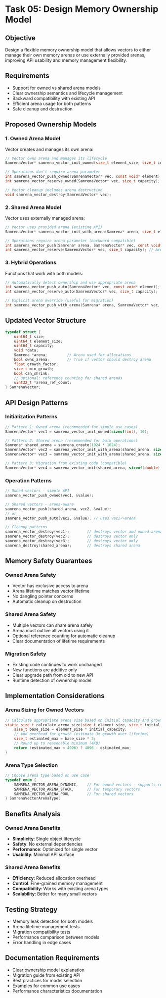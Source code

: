 # Task 05: Design Memory Ownership Model

## Objective
Design a flexible memory ownership model that allows vectors to either manage their own memory arenas or use externally provided arenas, improving API usability and memory management flexibility.

## Requirements
- Support for owned vs shared arena models
- Clear ownership semantics and lifecycle management
- Backward compatibility with existing API
- Efficient arena usage for both patterns
- Safe cleanup and destruction

## Proposed Ownership Models

### 1. Owned Arena Model
Vector creates and manages its own arena:
```c
// Vector owns arena and manages its lifecycle
SamrenaVector* samrena_vector_init_owned(size_t element_size, size_t initial_capacity);

// Operations don't require arena parameter
int samrena_vector_push_owned(SamrenaVector* vec, const void* element);
int samrena_vector_reserve_owned(SamrenaVector* vec, size_t capacity);

// Vector cleanup includes arena destruction
void samrena_vector_destroy(SamrenaVector* vec);
```

### 2. Shared Arena Model
Vector uses externally managed arena:
```c
// Vector uses provided arena (existing API)
SamrenaVector* samrena_vector_init_with_arena(Samrena* arena, size_t element_size, size_t initial_capacity);

// Operations require arena parameter (backward compatible)
int samrena_vector_push(Samrena* arena, SamrenaVector* vec, const void* element);
int samrena_vector_reserve(SamrenaVector* vec, size_t capacity); // Arena from vec context
```

### 3. Hybrid Operations
Functions that work with both models:
```c
// Automatically detect ownership and use appropriate arena
int samrena_vector_push_auto(SamrenaVector* vec, const void* element);
int samrena_vector_reserve_auto(SamrenaVector* vec, size_t capacity);

// Explicit arena override (useful for migration)
int samrena_vector_push_with_arena(Samrena* arena, SamrenaVector* vec, const void* element);
```

## Updated Vector Structure

```c
typedef struct {
    uint64_t size;
    uint64_t element_size;
    uint64_t capacity;
    void *data;
    Samrena *arena;         // Arena used for allocations
    bool owns_arena;        // True if vector should destroy arena
    float growth_factor;
    size_t min_growth;
    bool can_shrink;
    // Optional: reference counting for shared arenas
    uint32_t *arena_ref_count;
} SamrenaVector;
```

## API Design Patterns

### Initialization Patterns
```c
// Pattern 1: Owned arena (recommended for simple use cases)
SamrenaVector* vec1 = samrena_vector_init_owned(sizeof(int), 10);

// Pattern 2: Shared arena (recommended for bulk operations)
Samrena* shared_arena = samrena_create(1024 * 1024);
SamrenaVector* vec2 = samrena_vector_init_with_arena(shared_arena, sizeof(int), 10);
SamrenaVector* vec3 = samrena_vector_init_with_arena(shared_arena, sizeof(float), 20);

// Pattern 3: Migration from existing code (compatible)
SamrenaVector* vec4 = samrena_vector_init(shared_arena, sizeof(double), 5); // existing API
```

### Operation Patterns
```c
// Owned vectors - simple API
samrena_vector_push_owned(vec1, &value);

// Shared vectors - arena-aware
samrena_vector_push(shared_arena, vec2, &value);
// or
samrena_vector_push_auto(vec2, &value); // uses vec2->arena

// Cleanup patterns
samrena_vector_destroy(vec1);        // destroys vector and owned arena
samrena_vector_destroy(vec2);        // destroys vector only
samrena_vector_destroy(vec3);        // destroys vector only
samrena_destroy(shared_arena);       // destroys shared arena
```

## Memory Safety Guarantees

### Owned Arena Safety
- Vector has exclusive access to arena
- Arena lifetime matches vector lifetime
- No dangling pointer concerns
- Automatic cleanup on destruction

### Shared Arena Safety
- Multiple vectors can share arena safely
- Arena must outlive all vectors using it
- Optional reference counting for automatic cleanup
- Clear documentation of lifetime requirements

### Migration Safety
- Existing code continues to work unchanged
- New functions are additive only
- Clear upgrade path from old to new API
- Runtime detection of ownership model

## Implementation Considerations

### Arena Sizing for Owned Vectors
```c
// Calculate appropriate arena size based on initial capacity and growth
static size_t calculate_arena_size(size_t element_size, size_t initial_capacity) {
    size_t base_size = element_size * initial_capacity;
    // Add overhead for growth (estimate 3x growth over lifetime)
    size_t estimated_max = base_size * 3;
    // Round up to reasonable minimum (4KB)
    return (estimated_max < 4096) ? 4096 : estimated_max;
}
```

### Arena Type Selection
```c
// Choose arena type based on use case
typedef enum {
    SAMRENA_VECTOR_ARENA_DYNAMIC,    // For owned vectors - supports realloc
    SAMRENA_VECTOR_ARENA_STACK,      // For temporary vectors
    SAMRENA_VECTOR_ARENA_POOL        // For shared vectors
} SamrenaVectorArenaType;
```

## Benefits Analysis

### Owned Arena Benefits
- **Simplicity**: Single object lifecycle
- **Safety**: No external dependencies
- **Performance**: Optimized for single vector
- **Usability**: Minimal API surface

### Shared Arena Benefits
- **Efficiency**: Reduced allocation overhead
- **Control**: Fine-grained memory management
- **Compatibility**: Works with existing arena types
- **Scalability**: Better for many small vectors

## Testing Strategy
- Memory leak detection for both models
- Arena lifetime management tests
- Migration compatibility tests
- Performance comparison between models
- Error handling in edge cases

## Documentation Requirements
- Clear ownership model explanation
- Migration guide from existing API
- Best practices for model selection
- Examples for common use cases
- Performance characteristics documentation